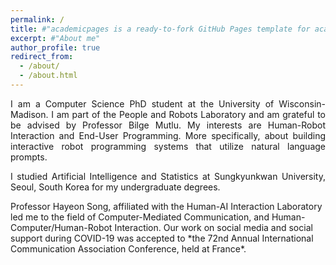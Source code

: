 ```yaml
---
permalink: /
title: #"academicpages is a ready-to-fork GitHub Pages template for academic personal websites"
excerpt: #"About me"
author_profile: true
redirect_from: 
  - /about/
  - /about.html
---
```


<p align="justify">I am a Computer Science PhD student at the University of Wisconsin-Madison. I am part of the <a href="https://peopleandrobots.wisc.edu/" target="_blank"  class="link_grey"></a>People and Robots Laboratory and am grateful to be advised by <a href="http://bilgemutlu.com/" target="_blank"  class="link_grey"></a>Professor Bilge Mutlu. My interests are Human-Robot Interaction and End-User Programming. More specifically, about building interactive robot programming systems that utilize natural language prompts. 

<p align="justify">I studied Artificial Intelligence and Statistics at <a href="https://www.skku.edu/eng/" target="_blank" class="link_grey"></a>Sungkyunkwan University, Seoul, South Korea for my undergraduate degrees.</p> <a href="https://hailab.skku.edu/people/current#h.dktub3ux3t9c" target="_blank" class="link_grey"></a>Professor Hayeon Song, affiliated with the <a href="https://hailab.skku.edu/hai-lab" target="_blank" class="link_grey"></a>Human-AI Interaction Laboratory led me to the field of Computer-Mediated Communication, and Human-Computer/Human-Robot Interaction. Our work on social media and social support during COVID-19 was accepted to *the 72nd Annual International Communication Association Conference, held at France*. 
